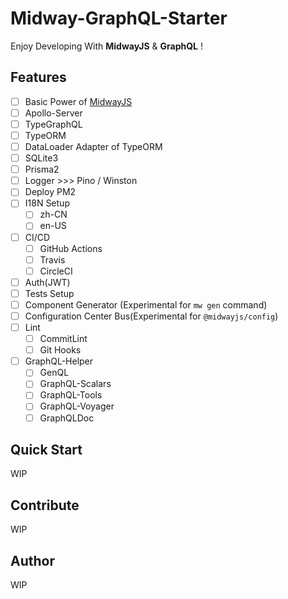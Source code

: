 # Midway-GraphQL-Starter

Enjoy Developing With **MidwayJS** & **GraphQL** !

## Features

- [ ] Basic Power of [MidwayJS](https://www.yuque.com/midwayjs/midway_v2)
- [ ] Apollo-Server
- [ ] TypeGraphQL
- [ ] TypeORM
- [ ] DataLoader Adapter of TypeORM
- [ ] SQLite3
- [ ] Prisma2
- [ ] Logger >>> Pino / Winston
- [ ] Deploy PM2
- [ ] I18N Setup
  - [ ] zh-CN
  - [ ] en-US
- [ ] CI/CD
  - [ ] GitHub Actions
  - [ ] Travis
  - [ ] CircleCI
- [ ] Auth(JWT)
- [ ] Tests Setup
- [ ] Component Generator (Experimental for `mw gen` command)
- [ ] Configuration Center Bus(Experimental for `@midwayjs/config`)
- [ ] Lint
  - [ ] CommitLint
  - [ ] Git Hooks
- [ ] GraphQL-Helper
  - [ ] GenQL
  - [ ] GraphQL-Scalars
  - [ ] GraphQL-Tools
  - [ ] GraphQL-Voyager
  - [ ] GraphQLDoc

## Quick Start

WIP

## Contribute

WIP

## Author

WIP
